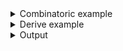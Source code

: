 <details><summary>Combinatoric example</summary>

```no_run
#[derive(Debug, Clone)]
pub enum Options {
    /// Run a binary
    Run {
        /// Name of a binary to run
        bin: String,

        /// Arguments to pass to a binary
        args: Vec<String>,
    },
    /// Compile a binary
    Build {
        /// Name of a binary to build
        bin: String,

        /// Compile the binary in release mode
        release: bool,
    },
}

// combine mode gives more flexibility to share the same code across multiple parsers
fn run() -> impl Parser<Options> {
    let bin = long("bin").help("Name of a binary to run").argument("BIN");
    let args = positional("ARG")
        .strict()
        .help("Arguments to pass to a binary")
        .many();

    construct!(Options::Run { bin, args })
}

pub fn options() -> OptionParser<Options> {
    let run = run().to_options().descr("Run a binary").command("run");

    let bin = long("bin")
        .help("Name of a binary to build ")
        .argument("BIN");
    let release = long("release")
        .help("Compile the binary in release mode")
        .switch();
    let build = construct!(Options::Build { bin, release })
        .to_options()
        .descr("Compile a binary")
        .command("build");

    construct!([run, build]).to_options()
}

fn main() {
    println!("{:?}", options().run())
}
```

</details>
<details><summary>Derive example</summary>

```no_run
#[derive(Debug, Clone, Bpaf)]
#[bpaf(options)]
pub enum Options {
    #[bpaf(command)]
    /// Run a binary
    Run {
        #[bpaf(argument("BIN"))]
        /// Name of a binary to run
        bin: String,

        #[bpaf(positional("ARG"), strict, many)]
        /// Arguments to pass to a binary
        args: Vec<String>,
    },
    #[bpaf(command)]
    /// Compile a binary
    Build {
        #[bpaf(argument("BIN"))]
        /// Name of a binary to build
        bin: String,

        /// Compile the binary in release mode
        release: bool,
    },
}

fn main() {
    println!("{:?}", options().run())
}
```

</details>
<details><summary>Output</summary>

Help contains both commands, bpaf takes short command description from the inner command
description


<div class='bpaf-doc'>
$ app --help<br>
<p><b>Usage</b>: <tt><b>app</b></tt> <tt><i>COMMAND ...</i></tt></p><p><div>
<b>Available options:</b></div><dl><dt><tt><b>-h</b></tt>, <tt><b>--help</b></tt></dt>
<dd>Prints help information</dd>
</dl>
</p><p><div>
<b>Available commands:</b></div><dl><dt><tt><b>run</b></tt></dt>
<dd>Run a binary</dd>
<dt><tt><b>build</b></tt></dt>
<dd>Compile a binary</dd>
</dl>
</p>
<style>
div.bpaf-doc {
    padding: 14px;
    background-color:var(--code-block-background-color);
    font-family: "Source Code Pro", monospace;
    margin-bottom: 0.75em;
}
div.bpaf-doc dt { margin-left: 1em; }
div.bpaf-doc dd { margin-left: 3em; }
div.bpaf-doc dl { margin-top: 0; padding-left: 1em; }
div.bpaf-doc  { padding-left: 1em; }
</style>
</div>


Same as before each command gets its own help message


<div class='bpaf-doc'>
$ app run --help<br>
<p>Run a binary</p><p><b>Usage</b>: <tt><b>app</b></tt> <tt><b>run</b></tt> <tt><b>--bin</b></tt>=<tt><i>BIN</i></tt> <tt><b>--</b></tt> [<tt><i>ARG</i></tt>]...</p><p><div>
<b>Available positional items:</b></div><dl><dt><tt><i>ARG</i></tt></dt>
<dd>Arguments to pass to a binary</dd>
</dl>
</p><p><div>
<b>Available options:</b></div><dl><dt><tt><b>    --bin</b></tt>=<tt><i>BIN</i></tt></dt>
<dd>Name of a binary to run</dd>
<dt><tt><b>-h</b></tt>, <tt><b>--help</b></tt></dt>
<dd>Prints help information</dd>
</dl>
</p>
<style>
div.bpaf-doc {
    padding: 14px;
    background-color:var(--code-block-background-color);
    font-family: "Source Code Pro", monospace;
    margin-bottom: 0.75em;
}
div.bpaf-doc dt { margin-left: 1em; }
div.bpaf-doc dd { margin-left: 3em; }
div.bpaf-doc dl { margin-top: 0; padding-left: 1em; }
div.bpaf-doc  { padding-left: 1em; }
</style>
</div>


And can be executed separately


<div class='bpaf-doc'>
$ app run --bin basic<br>
Run { bin: "basic", args: [] }
</div>


<div class='bpaf-doc'>
$ app build --bin demo --release<br>
Build { bin: "demo", release: true }
</div>

</details>
